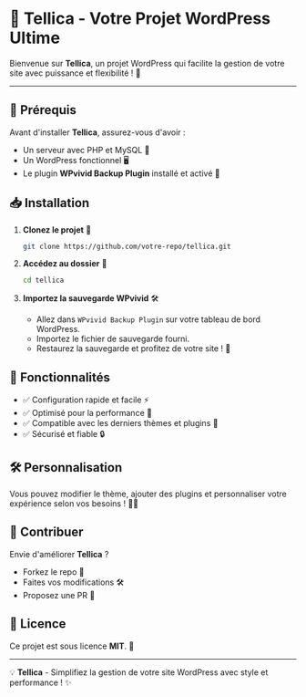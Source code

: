 # 🚀 Tellica - Votre Projet WordPress Ultime

Bienvenue sur **Tellica**, un projet WordPress qui facilite la gestion de votre site avec puissance et flexibilité ! 🎉

---

## 📌 Prérequis

Avant d'installer **Tellica**, assurez-vous d'avoir :

- Un serveur avec PHP et MySQL 🔧
- Un WordPress fonctionnel 🖥️
- Le plugin **WPvivid Backup Plugin** installé et activé 🔄

## 📥 Installation

1. **Clonez le projet** 📂
   
   ```bash
   git clone https://github.com/votre-repo/tellica.git
   ```

2. **Accédez au dossier** 📁
   
   ```bash
   cd tellica
   ```

3. **Importez la sauvegarde WPvivid** 🛠️
   
   - Allez dans `WPvivid Backup Plugin` sur votre tableau de bord WordPress.
   - Importez le fichier de sauvegarde fourni.
   - Restaurez la sauvegarde et profitez de votre site ! 🎊

## 🌟 Fonctionnalités

- ✅ Configuration rapide et facile ⚡  
- ✅ Optimisé pour la performance 🚀  
- ✅ Compatible avec les derniers thèmes et plugins 🎨  
- ✅ Sécurisé et fiable 🔒  

## 🛠️ Personnalisation

Vous pouvez modifier le thème, ajouter des plugins et personnaliser votre expérience selon vos besoins ! 🎨🔧

## 🤝 Contribuer

Envie d'améliorer **Tellica** ?

- Forkez le repo 🍴
- Faites vos modifications 🛠️
- Proposez une PR 📩

## 📜 Licence

Ce projet est sous licence **MIT**. 📄

---

💡 **Tellica** - Simplifiez la gestion de votre site WordPress avec style et performance ! ✨
